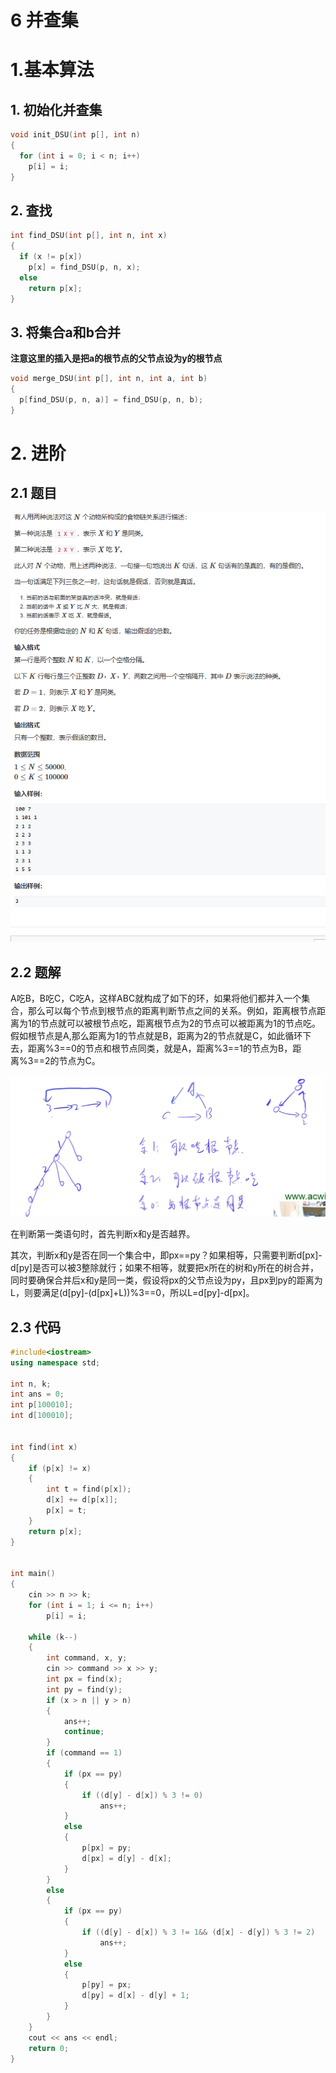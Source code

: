 # 6 并查集

# 1.基本算法

## 1. 初始化并查集

```c++
void init_DSU(int p[], int n)
{
  for (int i = 0; i < n; i++)
    p[i] = i;
}
```

## 2. 查找

```c++
int find_DSU(int p[], int n, int x)
{
  if (x != p[x])
    p[x] = find_DSU(p, n, x);
  else
    return p[x];
}
```

## 3. 将集合a和b合并

**注意这里的插入是把a的根节点的父节点设为y的根节点**

```c++
void merge_DSU(int p[], int n, int a, int b)
{
  p[find_DSU(p, n, a)] = find_DSU(p, n, b);
}
```

# 2. 进阶

## 2.1 题目

![](image/image_8Fx_8xoBMc.png)

## 2.2 题解

A吃B，B吃C，C吃A，这样ABC就构成了如下的环，如果将他们都并入一个集合，那么可以每个节点到根节点的距离判断节点之间的关系。例如，距离根节点距离为1的节点就可以被根节点吃，距离根节点为2的节点可以被距离为1的节点吃。假如根节点是A,那么距离为1的节点就是B，距离为2的节点就是C，如此循环下去，距离%3==0的节点和根节点同类，就是A，距离%3==1的节点为B，距离%3==2的节点为C。

![](image/image_neV4afNBPy.png)

在判断第一类语句时，首先判断x和y是否越界。

其次，判断x和y是否在同一个集合中，即px==py？如果相等，只需要判断d\[px]-d\[py]是否可以被3整除就行；如果不相等，就要把x所在的树和y所在的树合并，同时要确保合并后x和y是同一类，假设将px的父节点设为py，且px到py的距离为L，则要满足(d\[py]-(d\[px]+L))%3==0，所以L=d\[py]-d\[px]。

## 2.3 代码

```c++
#include<iostream>
using namespace std;

int n, k;
int ans = 0;
int p[100010];
int d[100010];


int find(int x)
{
    if (p[x] != x)
    {
        int t = find(p[x]);
        d[x] += d[p[x]];
        p[x] = t;
    }
    return p[x];
}


int main()
{
    cin >> n >> k;
    for (int i = 1; i <= n; i++)
        p[i] = i;

    while (k--)
    {
        int command, x, y;
        cin >> command >> x >> y;
        int px = find(x);
        int py = find(y);
        if (x > n || y > n)
        {
            ans++;
            continue;
        }
        if (command == 1)
        {
            if (px == py)
            {
                if ((d[y] - d[x]) % 3 != 0)
                    ans++;
            }
            else
            {
                p[px] = py;
                d[px] = d[y] - d[x];
            }
        }
        else
        {
            if (px == py)
            {
                if ((d[y] - d[x]) % 3 != 1&& (d[x] - d[y]) % 3 != 2)
                    ans++;
            }
            else
            {
                p[py] = px;
                d[py] = d[x] - d[y] + 1;
            }
        }
    }
    cout << ans << endl;
    return 0;
}



```
